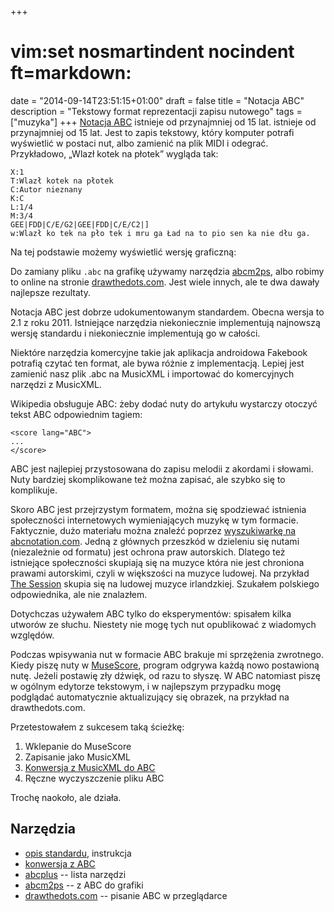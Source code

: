 +++
# vim:set nosmartindent nocindent ft=markdown:
date = "2014-09-14T23:51:15+01:00"
draft = false
title = "Notacja ABC"
description = "Tekstowy format reprezentacji zapisu nutowego"
tags = ["muzyka"]
+++
[Notacja ABC][] istnieje od przynajmniej od 15 lat.  istnieje od przynajmniej od
15 lat.  Jest to zapis tekstowy, który komputer potrafi wyświetlić w postaci
nut, albo zamienić na plik MIDI i odegrać. Przykładowo, „Wlazł kotek na płotek”
wygląda tak:

    X:1
    T:Wlazł kotek na płotek
    C:Autor nieznany
    K:C
    L:1/4
    M:3/4
    GEE|FDD|C/E/G2|GEE|FDD|C/E/C2|]
    w:Wlazł ko tek na pło tek i mru ga Ład na to pio sen ka nie dłu ga.

Na tej podstawie możemy wyświetlić wersję graficzną:

<object data="/wlazl-kotek-na-plotek.svg" type="image/svg+xml"></object>

Do zamiany pliku `.abc` na grafikę używamy narzędzia
[abcm2ps][], albo robimy to online na stronie
[drawthedots.com](http://www.drawthedots.com). Jest wiele innych, ale te dwa
dawały najlepsze rezultaty.

Notacja ABC jest dobrze udokumentowanym standardem.  Obecna wersja to 2.1 z roku
2011.  Istniejące narzędzia niekoniecznie implementują najnowszą wersję
standardu i niekoniecznie implementują go w całości.

Niektóre narzędzia komercyjne takie jak aplikacja androidowa Fakebook potrafią
czytać ten format, ale bywa różnie z implementacją. Lepiej jest zamienić nasz
plik .abc na MusicXML i importować do komercyjnych narzędzi z MusicXML.

Wikipedia obsługuje ABC: żeby dodać nuty do artykułu wystarczy otoczyć tekst ABC
odpowiednim tagiem:

    <score lang="ABC">
    ...
    </score>

ABC jest najlepiej przystosowana do zapisu melodii z akordami i słowami.  Nuty
bardziej skomplikowane też można zapisać, ale szybko się to komplikuje.

Skoro ABC jest przejrzystym formatem, można się spodziewać istnienia
społeczności internetowych wymieniających muzykę w tym formacie. Faktycznie,
dużo materiału można znaleźć poprzez [wyszukiwarkę na
abcnotation.com](http://abcnotation.com/search). Jedną z głównych przeszkód
w dzieleniu się nutami (niezależnie od formatu) jest ochrona praw autorskich.
Dlatego też istniejące społeczności skupiają się na muzyce która nie jest
chroniona prawami autorskimi, czyli w większości na muzyce ludowej. Na przykład
[The Session](http://thesession.org) skupia się na ludowej muzyce irlandzkiej.
Szukałem polskiego odpowiednika, ale nie znalazłem.

Dotychczas używałem ABC tylko do eksperymentów: spisałem kilka utworów ze
słuchu. Niestety nie mogę tych nut opublikować z wiadomych względów.

Podczas wpisywania nut w formacie ABC brakuje mi sprzężenia zwrotnego. Kiedy
piszę nuty w [MuseScore](http://musescore.org/), program odgrywa każdą nowo
postawioną nutę. Jeżeli postawię zły dźwięk, od razu to słyszę. W ABC natomiast
piszę w ogólnym edytorze tekstowym, i w najlepszym przypadku mogę podglądać
automatycznie aktualizujący się obrazek, na przykład na drawthedots.com.

Przetestowałem z sukcesem taką ścieżkę:

1. Wklepanie do MuseScore
1. Zapisanie jako MusicXML
1. [Konwersja z MusicXML do ABC](http://wim.vree.org/svgParse/xml2abc.html)
1. Ręczne wyczyszczenie pliku ABC

Trochę naokoło, ale działa.

## Narzędzia

* [opis standardu](http://abcnotation.com/wiki/abc:standard:v2.1), instrukcja
* [konwersja z ABC](http://abc2xml.appspot.com/)
* [abcplus](http://abcplus.sourceforge.net/) -- lista narzędzi
* [abcm2ps][] -- z ABC do grafiki
* [drawthedots.com](http://www.drawthedots.com) -- pisanie ABC w przeglądarce

[Notacja ABC]: http://abcnotation.com/
[abcm2ps]: http://moinejf.free.fr/ "ABC → obrazek"
